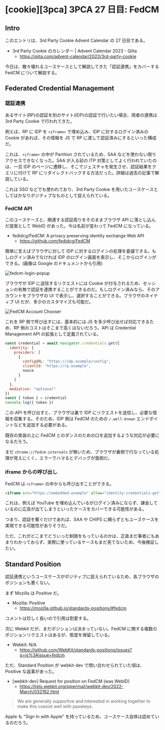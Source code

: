 # [cookie][3pca] 3PCA 27 日目: FedCM

## Intro

このエントリは、3rd Party Cookie Advent Calendar の 27 日目である。

- 3rd Party Cookie のカレンダー | Advent Calendar 2023 - Qiita
  - https://qiita.com/advent-calendar/2023/3rd-party-cookie

今日は、散々壊れるユースケースとして解説してきた「認証連携」をカバーする FedCM について解説する。


## Federated Credential Management

### 認証連携

あるサイト(RP)の認証を別のサイト(IDP)の認証で行いたい場合、両者の連携は 3rd Party Cookie で行われてきた。

例えば、RP に IDP を `<iframe>` で埋め込み、IDP に対するログイン済みの Cookie があれば、その情報を JS で RP に渡して認証済みにするといった構成だ。

これは、`<iframe>` の中が Partition されているため、SAA などを使わない限りアクセスできなくなった。SAA が入る前の ITP 対策としてよく行われていたのは、一旦 IDP のページに遷移し、そこでジェスチャを発生させ、認証結果をクエリに付けて RP にリダイレクトバックする方法だった。詳細は過去の記事で解説している。

これは SSO などでも使われており、3rd Party Cookie を用いたユースケースとしてはかなりポジティブなものとして捉えられている。


### FedCM API

このユースケースと、関連する認証周りをそのままブラウザ API に落とし込んだ提案として WebID があった。今は名前が変わって FedCM になっている。

- fedidcg/FedCM: A privacy preserving identity exchange Web API
  - https://github.com/fedidcg/FedCM

簡単に言えばブラウザに対して IDP に対するログインの処理を委譲できる。もしログイン済みでなければ IDP のログイン画面を表示し、そこからログインができる。(画像は Google のドキュメントから引用)

![fedcm-login-popup](fedcm-login-popup.png#650x419)

ブラウザが IDP に送信するリクエストには Cookie が付与されるため、セッションの有無で認証を連携することができるのだ。もしログイン済みなら、そのアカウントをブラウザの UI で表示し、選択することができる。ブラウザのネイティブ UI だが、多少のカスタマイズも可能だ。

![FedCM Account Chooser](fedcm-account-chooser.png#974x488)

これを RP 側で呼び出すには、基本的には JS を多少呼び出せば対応できるため、RP 側のコストはそこまで高くはないだろう。API は Credential Management API の拡張として定義されている。

```js
const credential = await navigator.credentials.get({
  identity: {
    providers: [
      {
        configURL: "https://idp.example/config",
        clientId: "https://rp.example",
        nonce
      }
    ]
  },
  mediation: "optional"
})
const { token } = credential
console.log({ token })
```

この API を呼び出すと、ブラウザは裏で IDP にリクエストを送信し、必要な情報を収集する。そのため、IDP 側は FedCM のための `/.well-known` エンドポイントなどを追加する必要がある。

既存の実装の上に FedCM とのダンスのための口を追加するような対応が必要になるだろう。

まだ `chrome://fedcm-internals` が無いため、ブラウザが裏側で行なっている処理が見えにくく、エラーでハマるとデバッグが面倒だ。


### iframe からの呼び出し

FedCM は `<iframe>` の中からも呼び出すことができる。

```html
<iframe src="https://embedded.example" allow="identity-credentials-get"></iframe>
```

これは、例えば YouTube を埋め込んでいるがログイン済みにならず、課金しているのに広告が出てしまうといったケースをカバーできる可能性がある。

つまり、認証を繋ぐだけであれば、SAA や CHIPS に頼らずともユースケースを実現できる可能性がありそうだ。

ただ、これがどこまでどういった制限をもっているのかは、正直まだ筆者にもあまりわかっておらず、実際に使っているケースもまだ見てないため、今後検証したい。


## Standard Position

認証連携というユースケースがポジティブに捉えられているため、各ブラウザのポジションも悪くない。

まず Mozilla は Positive だ。

- Mozilla: Positive
  - https://mozilla.github.io/standards-positions/#fedcm

コメントは珍しく長いので引用は割愛する。

次に Webkit だが、まだポジションは決まっていない。FedCM に関する複数のポジションリクエストはあるが、態度を保留している。

- Webkit: N/A
  - https://github.com/WebKit/standards-positions/issues?q=is%3Aissue+fedcm

ただ、Standard Position が webkit-dev で問い合わせられていた頃は、Positive な返事があった。

- [webkit-dev] Request for position on FedCM (was WebID)
  - https://lists.webkit.org/pipermail/webkit-dev/2022-March/032162.html

> We are generally supportive and interested in working together to make this coexist well with passkeys.

Apple も "Sign In with Apple" を持っているため、ユースケース自体は認めているのだろう。